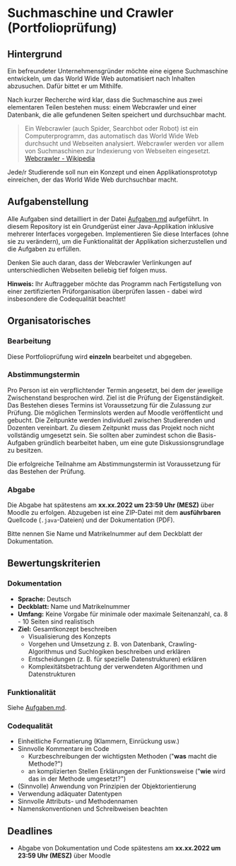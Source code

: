 # Suchmaschine und Crawler (Portfolioprüfung)

## Hintergrund

Ein befreundeter Unternehmensgründer möchte eine eigene Suchmaschine entwickeln, um das World Wide Web automatisiert nach Inhalten abzusuchen. Dafür bittet er um Mithilfe.

Nach kurzer Recherche wird klar, dass die Suchmaschine aus zwei elementaren Teilen bestehen muss: einem Webcrawler und einer Datenbank, die alle gefundenen Seiten speichert und durchsuchbar macht.

> Ein Webcrawler (auch Spider, Searchbot oder Robot) ist ein Computerprogramm, das automatisch das World Wide Web
> durchsucht und Webseiten analysiert. Webcrawler werden vor allem von Suchmaschinen zur Indexierung von Webseiten eingesetzt. [Webcrawler - Wikipedia](https://de.wikipedia.org/wiki/Webcrawler)

Jede/r Studierende soll nun ein Konzept und einen Applikationsprototyp einreichen, der das World Wide Web durchsuchbar macht.

## Aufgabenstellung

Alle Aufgaben sind detailliert in der Datei [Aufgaben.md](Aufgaben.md) aufgeführt. In diesem Repository ist ein Grundgerüst einer Java-Applikation inklusive mehrerer Interfaces vorgegeben. Implementieren Sie diese Interfaces (ohne sie zu verändern), 
um die
Funktionalität der Applikation sicherzustellen und die Aufgaben zu erfüllen.

Denken Sie auch daran, dass der Webcrawler Verlinkungen auf unterschiedlichen Webseiten beliebig tief folgen muss.

**Hinweis:** Ihr Auftraggeber möchte das Programm nach Fertigstellung von einer zertifizierten Prüforganisation überprüfen lassen - dabei wird insbesondere die Codequalität beachtet!

## Organisatorisches
### Bearbeitung
Diese Portfolioprüfung wird **einzeln** bearbeitet und abgegeben.

### Abstimmungstermin
Pro Person ist ein verpflichtender Termin angesetzt, bei dem der jeweilige Zwischenstand besprochen wird. Ziel ist die Prüfung der Eigenständigkeit. Das Bestehen dieses Termins ist Voraussetzung für die Zulassung zur Prüfung.
Die möglichen Terminslots werden auf Moodle veröffentlicht und gebucht. Die Zeitpunkte werden individuell zwischen Studierenden und Dozenten vereinbart.
Zu diesem Zeitpunkt muss das Projekt noch nicht vollständig umgesetzt sein. Sie sollten aber zumindest schon die Basis-Aufgaben gründlich bearbeitet haben, um eine gute Diskussionsgrundlage zu besitzen.

Die erfolgreiche Teilnahme am Abstimmungstermin ist Voraussetzung für das Bestehen der Prüfung.

### Abgabe
Die Abgabe hat spätestens am **xx.xx.2022 um 23:59 Uhr (MESZ)** über Moodle zu erfolgen. Abzugeben ist eine ZIP-Datei mit dem **ausführbaren** Quellcode (`.java`-Dateien) und der Dokumentation (PDF).

Bitte nennen Sie Name und Matrikelnummer auf dem Deckblatt der Dokumentation.

## Bewertungskriterien

### Dokumentation

- **Sprache:** Deutsch
- **Deckblatt:** Name und Matrikelnummer
- **Umfang:** Keine Vorgabe für minimale oder maximale Seitenanzahl, ca. 8 - 10 Seiten sind realistisch
- **Ziel:** Gesamtkonzept beschreiben
    - Visualisierung des Konzepts
    - Vorgehen und Umsetzung z. B. von Datenbank, Crawling-Algorithmus und Suchlogiken beschreiben und erklären
    - Entscheidungen (z. B. für spezielle Datenstrukturen) erklären
    - Komplexitätsbetrachtung der verwendeten Algorithmen und Datenstrukturen

### Funktionalität

Siehe [Aufgaben.md](Aufgaben.md).

### Codequalität

- Einheitliche Formatierung (Klammern, Einrückung usw.)
- Sinnvolle Kommentare im Code
    - Kurzbeschreibungen der wichtigsten Methoden ("**was** macht die Methode?")
    - an komplizierten Stellen Erklärungen der Funktionsweise ("**wie** wird das in der Methode umgesetzt?")
- (Sinnvolle) Anwendung von Prinzipien der Objektorientierung
- Verwendung adäquater Datentypen
- Sinnvolle Attributs- und Methodennamen
- Namenskonventionen und Schreibweisen beachten

## Deadlines

- Abgabe von Dokumentation und Code spätestens am **xx.xx.2022 um 23:59 Uhr (MESZ)** über Moodle

